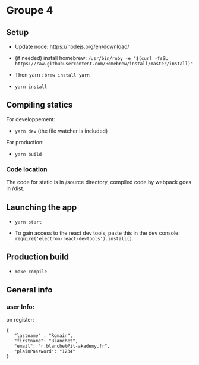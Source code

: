 # Groupe 4

## Setup

- Update node: https://nodejs.org/en/download/

- (if needed) install homebrew: ``` /usr/bin/ruby -e "$(curl -fsSL https://raw.githubusercontent.com/Homebrew/install/master/install)" ```

- Then yarn : ``` brew install yarn ```

- ``` yarn install ```

## Compiling statics

For developpement: 
- ``` yarn dev ``` (the file watcher is included)

For production: 
-  ``` yarn build ```

### Code location

The code for static is in /source directory, compiled code by webpack goes in /dist.

## Launching the app

- ``` yarn start ```

- To gain access to the react dev tools, paste this in the dev console: 
``` require('electron-react-devtools').install() ```

## Production build

- ``` make compile ```

## General info

### user Info:

on register:
```
{
   "lastname" : "Romain",
   "firstname": "Blanchet",
   "email": "r.blanchet@it-akademy.fr",
   "plainPassword": "1234"
} 
```